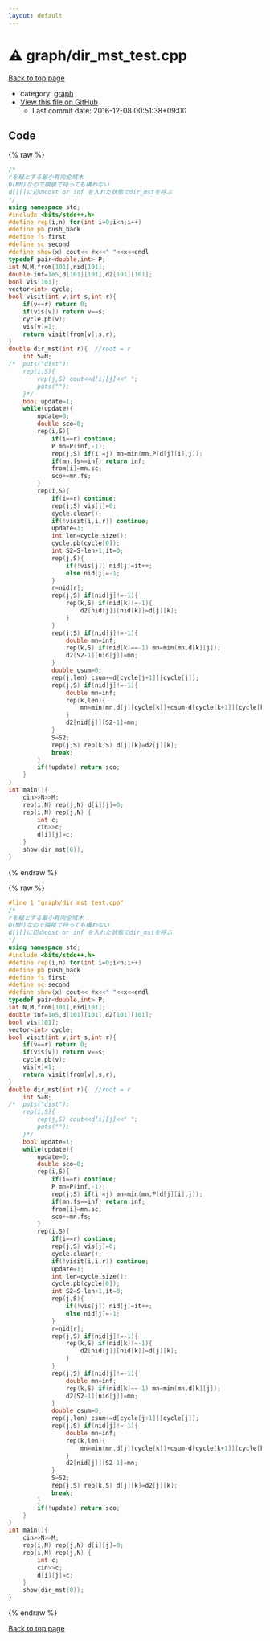 ```yaml
---
layout: default
---
```


<!-- mathjax config similar to math.stackexchange -->
<script type="text/javascript" async
  src="https://cdnjs.cloudflare.com/ajax/libs/mathjax/2.7.5/MathJax.js?config=TeX-MML-AM_CHTML">
</script>
<script type="text/x-mathjax-config">
  MathJax.Hub.Config({
    TeX: { equationNumbers: { autoNumber: "AMS" }},
    tex2jax: {
      inlineMath: [ ['$','$'] ],
      processEscapes: true
    },
    "HTML-CSS": { matchFontHeight: false },
    displayAlign: "left",
    displayIndent: "2em"
  });
</script>

<script type="text/javascript" src="https://cdnjs.cloudflare.com/ajax/libs/jquery/3.4.1/jquery.min.js"></script>
<script src="https://cdn.jsdelivr.net/npm/jquery-balloon-js@1.1.2/jquery.balloon.min.js" integrity="sha256-ZEYs9VrgAeNuPvs15E39OsyOJaIkXEEt10fzxJ20+2I=" crossorigin="anonymous"></script>
<script type="text/javascript" src="../../assets/js/copy-button.js"></script>
<link rel="stylesheet" href="../../assets/css/copy-button.css" />


# :warning: graph/dir_mst_test.cpp

<a href="../../index.html">Back to top page</a>

* category: <a href="../../index.html#f8b0b924ebd7046dbfa85a856e4682c8">graph</a>
* <a href="{{ site.github.repository_url }}/blob/master/graph/dir_mst_test.cpp">View this file on GitHub</a>
    - Last commit date: 2016-12-08 00:51:38+09:00




## Code

<a id="unbundled"></a>
{% raw %}
```cpp
/*
rを根とする最小有向全域木
O(NM)なので隣接で持っても構わない
d[][]に辺のcost or inf を入れた状態でdir_mstを呼ぶ 
*/
using namespace std;
#include <bits/stdc++.h>
#define rep(i,n) for(int i=0;i<n;i++)
#define pb push_back
#define fs first
#define sc second
#define show(x) cout<< #x<<" "<<x<<endl
typedef pair<double,int> P;
int N,M,from[101],nid[101];
double inf=1e5,d[101][101],d2[101][101];
bool vis[101];
vector<int> cycle;
bool visit(int v,int s,int r){
	if(v==r) return 0;
	if(vis[v]) return v==s;
	cycle.pb(v);
	vis[v]=1;
	return visit(from[v],s,r);
}
double dir_mst(int r){	//root = r
	int S=N;
/*	puts("dist");
	rep(i,S){
		rep(j,S) cout<<d[i][j]<<" ";
		puts("");
	}*/
	bool update=1;
	while(update){
		update=0;
		double sco=0;
		rep(i,S){
			if(i==r) continue;
			P mn=P(inf,-1);
			rep(j,S) if(i!=j) mn=min(mn,P(d[j][i],j));
			if(mn.fs==inf) return inf;
			from[i]=mn.sc;
			sco+=mn.fs;
		}
		rep(i,S){
			if(i==r) continue;
			rep(j,S) vis[j]=0;
			cycle.clear();
			if(!visit(i,i,r)) continue;
			update=1;
			int len=cycle.size();
			cycle.pb(cycle[0]);
			int S2=S-len+1,it=0;
			rep(j,S){
				if(!vis[j]) nid[j]=it++;
				else nid[j]=-1;
			}
			r=nid[r];
			rep(j,S) if(nid[j]!=-1){
				rep(k,S) if(nid[k]!=-1){
					d2[nid[j]][nid[k]]=d[j][k];
				}
			}
			rep(j,S) if(nid[j]!=-1){
				double mn=inf;
				rep(k,S) if(nid[k]==-1) mn=min(mn,d[k][j]);
				d2[S2-1][nid[j]]=mn;
			}
			double csum=0;
			rep(j,len) csum+=d[cycle[j+1]][cycle[j]];
			rep(j,S) if(nid[j]!=-1){
				double mn=inf;
				rep(k,len){
					mn=min(mn,d[j][cycle[k]]+csum-d[cycle[k+1]][cycle[k]]);
				}
				d2[nid[j]][S2-1]=mn;
			}
			S=S2;
			rep(j,S) rep(k,S) d[j][k]=d2[j][k];
			break;
		}
		if(!update) return sco;
	}
}
int main(){
	cin>>N>>M;
	rep(i,N) rep(j,N) d[i][j]=0;
	rep(i,N) rep(j,N) {
		int c;
		cin>>c;
		d[i][j]=c;
	}
	show(dir_mst(0));
}
```
{% endraw %}

<a id="bundled"></a>
{% raw %}
```cpp
#line 1 "graph/dir_mst_test.cpp"
/*
rを根とする最小有向全域木
O(NM)なので隣接で持っても構わない
d[][]に辺のcost or inf を入れた状態でdir_mstを呼ぶ 
*/
using namespace std;
#include <bits/stdc++.h>
#define rep(i,n) for(int i=0;i<n;i++)
#define pb push_back
#define fs first
#define sc second
#define show(x) cout<< #x<<" "<<x<<endl
typedef pair<double,int> P;
int N,M,from[101],nid[101];
double inf=1e5,d[101][101],d2[101][101];
bool vis[101];
vector<int> cycle;
bool visit(int v,int s,int r){
	if(v==r) return 0;
	if(vis[v]) return v==s;
	cycle.pb(v);
	vis[v]=1;
	return visit(from[v],s,r);
}
double dir_mst(int r){	//root = r
	int S=N;
/*	puts("dist");
	rep(i,S){
		rep(j,S) cout<<d[i][j]<<" ";
		puts("");
	}*/
	bool update=1;
	while(update){
		update=0;
		double sco=0;
		rep(i,S){
			if(i==r) continue;
			P mn=P(inf,-1);
			rep(j,S) if(i!=j) mn=min(mn,P(d[j][i],j));
			if(mn.fs==inf) return inf;
			from[i]=mn.sc;
			sco+=mn.fs;
		}
		rep(i,S){
			if(i==r) continue;
			rep(j,S) vis[j]=0;
			cycle.clear();
			if(!visit(i,i,r)) continue;
			update=1;
			int len=cycle.size();
			cycle.pb(cycle[0]);
			int S2=S-len+1,it=0;
			rep(j,S){
				if(!vis[j]) nid[j]=it++;
				else nid[j]=-1;
			}
			r=nid[r];
			rep(j,S) if(nid[j]!=-1){
				rep(k,S) if(nid[k]!=-1){
					d2[nid[j]][nid[k]]=d[j][k];
				}
			}
			rep(j,S) if(nid[j]!=-1){
				double mn=inf;
				rep(k,S) if(nid[k]==-1) mn=min(mn,d[k][j]);
				d2[S2-1][nid[j]]=mn;
			}
			double csum=0;
			rep(j,len) csum+=d[cycle[j+1]][cycle[j]];
			rep(j,S) if(nid[j]!=-1){
				double mn=inf;
				rep(k,len){
					mn=min(mn,d[j][cycle[k]]+csum-d[cycle[k+1]][cycle[k]]);
				}
				d2[nid[j]][S2-1]=mn;
			}
			S=S2;
			rep(j,S) rep(k,S) d[j][k]=d2[j][k];
			break;
		}
		if(!update) return sco;
	}
}
int main(){
	cin>>N>>M;
	rep(i,N) rep(j,N) d[i][j]=0;
	rep(i,N) rep(j,N) {
		int c;
		cin>>c;
		d[i][j]=c;
	}
	show(dir_mst(0));
}

```
{% endraw %}

<a href="../../index.html">Back to top page</a>

